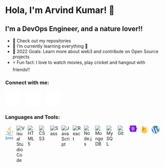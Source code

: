 # Hola, I'm Arvind Kumar! 👋

## I'm a DevOps Engineer, and a nature lover!!

- 🔭 Check out my repositories
- 🌱 I’m currently learning everything 🤣
- 🥅 2022 Goals: Learn more about web3 and contribute on Open Source projects
- ⚡ Fun fact: I love to watch movies, play cricket and hangout with friends!!

### Connect with me:

[![website](./img/linkedin-dark.svg)](https://linkedin.com/in/arvindkumarsuroju#gh-dark-mode-only)
&nbsp;&nbsp;
[![website](./img/instagram-dark.svg)](https://instagram.com/iam__arvind#gh-dark-mode-only)
&nbsp;&nbsp;
[![website](./img/twitter-dark.svg)](https://twitter.com/arvind_456#gh-dark-mode-only)

### Languages and Tools:

<img align="left" alt="Java" width="26px" src="./img/Java.svg.png" style="padding-right:10px;" />
<img align="left" alt="Visual Studio Code" width="26px" src="https://cdn.jsdelivr.net/gh/devicons/devicon/icons/vscode/vscode-original.svg" style="padding-right:10px;" />
<img align="left" alt="HTML5" width="26px" src="https://cdn.jsdelivr.net/gh/devicons/devicon/icons/html5/html5-original.svg" style="padding-right:10px;" />
<img align="left" alt="CSS3" width="26px" src="https://cdn.jsdelivr.net/gh/devicons/devicon/icons/css3/css3-original.svg" style="padding-right:10px;" />
<img align="left" alt="Sass" width="26px" src="https://cdn.jsdelivr.net/gh/devicons/devicon/icons/sass/sass-original.svg" style="padding-right:10px;" />
<img align="left" alt="JavaScript" width="26px" src="https://cdn.jsdelivr.net/gh/devicons/devicon/icons/javascript/javascript-original.svg" style="padding-right:10px;" />
<img align="left" alt="React" width="26px" src="https://cdn.jsdelivr.net/gh/devicons/devicon/icons/react/react-original.svg" style="padding-right:10px;" />
<img align="left" alt="Node.js" width="26px" src="https://cdn.jsdelivr.net/gh/devicons/devicon/icons/nodejs/nodejs-original.svg" style="padding-right:10px;" />
<img align="left" alt="MongoDB" width="26px" src="https://cdn.jsdelivr.net/gh/devicons/devicon/icons/mongodb/mongodb-original.svg" style="padding-right:10px;" />
<img align="left" alt="MySQL" width="26px" src="https://cdn.jsdelivr.net/gh/devicons/devicon/icons/mysql/mysql-original.svg" style="padding-right:10px;" />
<img align="left" alt="Git" width="26px" src="https://cdn.jsdelivr.net/gh/devicons/devicon/icons/git/git-original.svg" style="padding-right:10px;" />
<img align="left" alt="BootStrap" width="26px" src="./img/Bootstrap_logo.svg.png" style="padding-right:10px;" />
<img align="left" alt="Firebase" width="26px" src="./img/firebase.jpg" style="padding-right:10px;" />
<!-- <img align="left" alt="GitHub" width="26px" src="./img/GitHub.jpg" style="padding-right:10px;" />
<img align="left" alt="Jenkins" width="26px" src="./img/Jenkins.svg.png" style="padding-right:10px;" />
<img align="left" alt="Jira" width="26px" src="./img/Jira.jpg" style="padding-right:10px;" /> -->
<!-- <img align="left" alt="MongoDB" width="26px" src="./img/mongodb.png" style="padding-right:10px;" />
<img align="left" alt="Oracle" width="26px" src="./img/Oracle.svg.png" style="padding-right:10px;" /> -->
<!-- <img align="left" alt="Spring" width="26px" src="./img/Spring.png" style="padding-right:10px;" /> -->
<!-- <img align="left" alt="SpringBoot" width="26px" src="./img/spring-boot-logo.png" style="padding-right:10px;" /> -->
<img align="left" alt="Wordpress" width="26px" src="./img/WordPress.svg.png" style="padding-right:10px;" />
